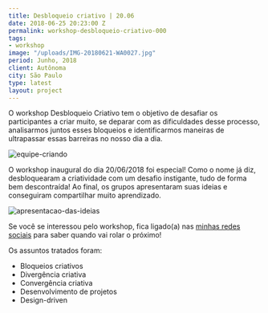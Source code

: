 ```yaml
---
title: Desbloqueio criativo | 20.06
date: 2018-06-25 20:23:00 Z
permalink: workshop-desbloqueio-criativo-000
tags:
- workshop
image: "/uploads/IMG-20180621-WA0027.jpg"
period: Junho, 2018
client: Autônoma
city: São Paulo
type: latest
layout: project
---
```


O workshop Desbloqueio Criativo tem o objetivo de desafiar os participantes a criar muito, se deparar com as dificuldades desse processo, analisarmos juntos esses bloqueios e identificarmos maneiras de ultrapassar essas barreiras no nosso dia a dia.

![equipe-criando](/uploads/IMG-20180621-WA0044.jpg)

O workshop inaugural do dia 20/06/2018 foi especial! Como o nome já diz, desbloquearam a criatividade com um desafio instigante, tudo de forma bem descontraída! Ao final, os grupos apresentaram suas ideias e conseguiram compartilhar muito aprendizado.

![apresentacao-das-ideias](/uploads/IMG-20180621-WA0014.jpg)

Se você se interessou pelo workshop, fica ligado(a) nas [minhas redes sociais](https://www.facebook.com/design.inovacao/) para saber quando vai rolar o próximo!

Os assuntos tratados foram:
* Bloqueios criativos
* Divergência criativa
* Convergência criativa
* Desenvolvimento de projetos
* Design-driven
